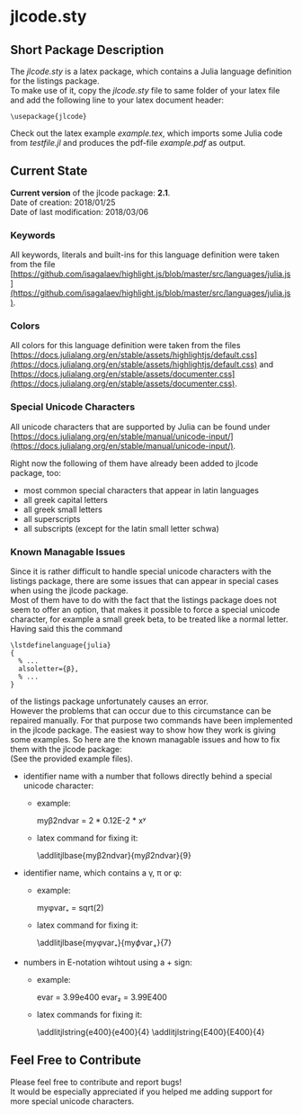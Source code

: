 # jlcode.sty
  
  
  
## Short Package Description
The _jlcode.sty_ is a latex package, which contains a Julia language definition
for the listings package.  
To make use of it, copy the _jlcode.sty_ file to same folder of your latex file
and add the following line to your latex document header:

    \usepackage{jlcode}

Check out the latex example _example.tex_, which imports some Julia code from
_testfile.jl_ and produces the pdf-file _example.pdf_ as output.
  
  
## Current State
**Current version** of the jlcode package: **2.1**.  
Date of creation: 2018/01/25  
Date of last modification: 2018/03/06  

### Keywords
All keywords, literals and built-ins for this language definition were taken
from the file  
[https://github.com/isagalaev/highlight.js/blob/master/src/languages/julia.js](https://github.com/isagalaev/highlight.js/blob/master/src/languages/julia.js).

### Colors
All colors for this language definition were taken from the files  
[https://docs.julialang.org/en/stable/assets/highlightjs/default.css](https://docs.julialang.org/en/stable/assets/highlightjs/default.css) and  
[https://docs.julialang.org/en/stable/assets/documenter.css](https://docs.julialang.org/en/stable/assets/documenter.css).  

### Special Unicode Characters
All unicode characters that are supported by Julia can be found under  
[https://docs.julialang.org/en/stable/manual/unicode-input/](https://docs.julialang.org/en/stable/manual/unicode-input/).

Right now the following of them have already been added to jlcode package, too:
* most common special characters that appear in latin languages
* all greek capital letters
* all greek small letters
* all superscripts
* all subscripts (except for the latin small letter schwa)

### Known Managable Issues
Since it is rather difficult to handle special unicode characters with the
listings package, there are some issues that can appear in special cases when
using the jlcode package.  
Most of them have to do with the fact that the listings package does not seem to
offer an option, that makes it possible to force a special unicode character,
for example a small greek beta, to be treated like a normal letter. Having said
this the command

    \lstdefinelanguage{julia}
    {
      % ...
      alsoletter={β},
      % ...
    }

of the listings package unfortunately causes an error.  
However the problems that can occur due to this circumstance can be repaired
manually. For that purpose two commands have been implemented in the jlcode
package. The easiest way to show how they work is giving some examples. So here
are the known managable issues and how to fix them with the jlcode package:  
(See the provided example files).
* identifier name with a number that follows directly behind a special unicode
character:  
    * example:

        myβ2ndvar = 2 * 0.12E-2 * xʸ

    * latex command for fixing it:

        \addlitjlbase{myβ2ndvar}{my$\beta$2ndvar}{9}

* identifier name, which contains a γ, π or φ:  
    * example:

        myφvar₊ = sqrt(2)

    * latex command for fixing it:

        \addlitjlbase{myφvar₊}{my$\phi$var${\scriptstyle {}_{+}}$}{7}

* numbers in E-notation wihtout using a + sign:  
    * example:

        evar = 3.99e400
        evar₂ = 3.99E400

    * latex commands for fixing it:

        \addlitjlstring{e400}{e400}{4}
        \addlitjlstring{E400}{E400}{4}


## Feel Free to Contribute
Please feel free to contribute and report bugs!  
It would be especially appreciated if you helped me adding support for more
special unicode characters. 
